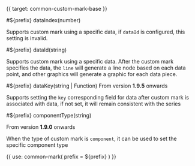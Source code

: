 {{ target: common-custom-mark-base }}

<!-- ICustomMarkSpec -->

#${prefix} dataIndex(number)

Supports custom mark using a specific data, if `dataId` is configured, this setting is invalid.

#${prefix} dataId(string)

Supports custom mark using a specific data. After the custom mark specifies the data, the `line` will generate a line node based on each data point, and other graphics will generate a graphic for each data piece.

#${prefix} dataKey(string | Function)
From version **1.9.5** onwards

Supports setting the `key` corresponding field for data after custom mark is associated with data, if not set, it will remain consistent with the series

#${prefix} componentType(string)

From version **1.9.0** onwards

When the type of custom mark is `component`, it can be used to set the specific component type

{{ use: common-mark(
  prefix = ${prefix}
) }}